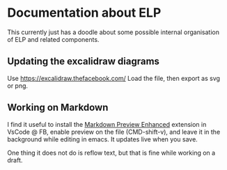 # Documentation about ELP

This currently just has a doodle about some possible internal
organisation of ELP and related components.

## Updating the excalidraw diagrams

Use https://excalidraw.thefacebook.com/
Load the file, then export as svg or png.

## Working on Markdown

I find it useful to install the [Markdown Preview
Enhanced](https://marketplace.visualstudio.com/items?itemName=shd101wyy.markdown-preview-enhanced)
extension in VsCode @ FB, enable preview on the file (CMD-shift-v),
and leave it in the background while editing in emacs. It updates live
when you save.

One thing it does not do is reflow text, but that is fine while
working on a draft.
